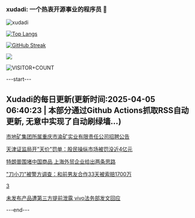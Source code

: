 ### xudadi: 一个热衷开源事业的程序员 👋

![xudadi](https://github-readme-stats-git-masterorgs-github-readme-stats-team.vercel.app/api?username=xudadi)

[![Top Langs](https://github-readme-stats.vercel.app/api/top-langs/?username=xudadi)](https://github.com/anuraghazra/github-readme-stats)

[![GitHub Streak](https://streak-stats.demolab.com?user=xudadi&locale=zh_Hans)](https://git.io/streak-stats)

![](https://raw.githubusercontent.com/xudadi/xudadi/main/assets/github-contribution-grid-snake.svg)

![VISITOR+COUNT](https://komarev.com/ghpvc/?username=xudadi&label=VISITOR+COUNT)


---start---

## Xudadi的每日更新(更新时间:2025-04-05 06:40:23 | 本部分通过Github Actions抓取RSS自动更新, 无意中实现了自动刷绿墙...)

[市地矿集团所属重庆市渝矿实业有限责任公司招聘公告](https://www.gongkaoleida.com/article/2347761)

[天津证监局开"天价"罚单：股民操纵市场被罚没近4亿元](https://m.163.com/news/article/JS9JN2960514R9OJ.html)

[特朗普围堵中国商品 上海外贸企业给出两条思路](https://m.163.com/news/article/JS8NNHO9055040N3.html)

["刀小刀"被警方调查：和前男友合作33天被索赔1700万](https://m.163.com/news/article/JSA2OH2S051492LM.html)

[3](https://m.163.com/touch/news/sub/domestic)

[未发布产品遭第三方提前泄露 vivo法务部发文回应](https://m.163.com/news/article/JSA3GJL70534A4SC.html)

---end---
